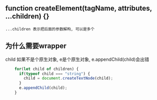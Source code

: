 ## function createElement(tagName, attributes, ...children) {}
    ...children 表示把后面的参数解构, 可以是多个

## 为什么需要wrapper 
  child 如果不是个原生对象, e是个原生对象, e.appendChild(child)会出错
```Javascript 
    for(let child of children) {
      if(typeof child === "string") {
        child = document.createTextNode(child);
      }
      e.appendChild(child);
    }
```